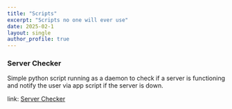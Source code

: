 ```yaml
---
title: "Scripts"
excerpt: "Scripts no one will ever use"
date: 2025-02-1
layout: single
author_profile: true
---
```


### Server Checker
Simple python script running as a daemon to check if a server is functioning and notify the user via app script if the server is down.

link: [Server Checker](https://github.com/wolf-569/scripts)